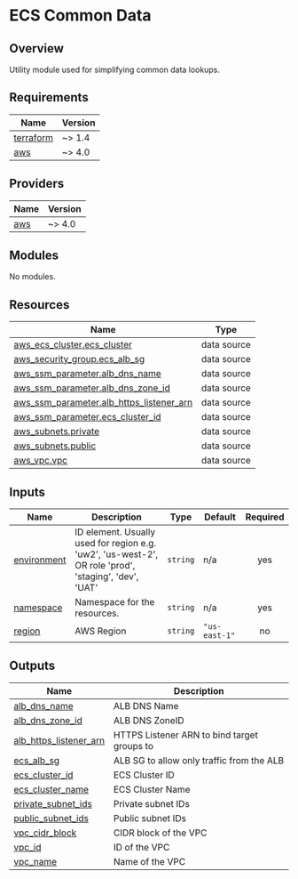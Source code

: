# ECS Common Data

## Overview
Utility module used for simplifying common data lookups.

<!-- BEGINNING OF PRE-COMMIT-TERRAFORM DOCS HOOK -->
## Requirements

| Name | Version |
|------|---------|
| <a name="requirement_terraform"></a> [terraform](#requirement\_terraform) | ~> 1.4 |
| <a name="requirement_aws"></a> [aws](#requirement\_aws) | ~> 4.0 |

## Providers

| Name | Version |
|------|---------|
| <a name="provider_aws"></a> [aws](#provider\_aws) | ~> 4.0 |

## Modules

No modules.

## Resources

| Name | Type |
|------|------|
| [aws_ecs_cluster.ecs_cluster](https://registry.terraform.io/providers/hashicorp/aws/latest/docs/data-sources/ecs_cluster) | data source |
| [aws_security_group.ecs_alb_sg](https://registry.terraform.io/providers/hashicorp/aws/latest/docs/data-sources/security_group) | data source |
| [aws_ssm_parameter.alb_dns_name](https://registry.terraform.io/providers/hashicorp/aws/latest/docs/data-sources/ssm_parameter) | data source |
| [aws_ssm_parameter.alb_dns_zone_id](https://registry.terraform.io/providers/hashicorp/aws/latest/docs/data-sources/ssm_parameter) | data source |
| [aws_ssm_parameter.alb_https_listener_arn](https://registry.terraform.io/providers/hashicorp/aws/latest/docs/data-sources/ssm_parameter) | data source |
| [aws_ssm_parameter.ecs_cluster_id](https://registry.terraform.io/providers/hashicorp/aws/latest/docs/data-sources/ssm_parameter) | data source |
| [aws_subnets.private](https://registry.terraform.io/providers/hashicorp/aws/latest/docs/data-sources/subnets) | data source |
| [aws_subnets.public](https://registry.terraform.io/providers/hashicorp/aws/latest/docs/data-sources/subnets) | data source |
| [aws_vpc.vpc](https://registry.terraform.io/providers/hashicorp/aws/latest/docs/data-sources/vpc) | data source |

## Inputs

| Name | Description | Type | Default | Required |
|------|-------------|------|---------|:--------:|
| <a name="input_environment"></a> [environment](#input\_environment) | ID element. Usually used for region e.g. 'uw2', 'us-west-2', OR role 'prod', 'staging', 'dev', 'UAT' | `string` | n/a | yes |
| <a name="input_namespace"></a> [namespace](#input\_namespace) | Namespace for the resources. | `string` | n/a | yes |
| <a name="input_region"></a> [region](#input\_region) | AWS Region | `string` | `"us-east-1"` | no |

## Outputs

| Name | Description |
|------|-------------|
| <a name="output_alb_dns_name"></a> [alb\_dns\_name](#output\_alb\_dns\_name) | ALB DNS Name |
| <a name="output_alb_dns_zone_id"></a> [alb\_dns\_zone\_id](#output\_alb\_dns\_zone\_id) | ALB DNS ZoneID |
| <a name="output_alb_https_listener_arn"></a> [alb\_https\_listener\_arn](#output\_alb\_https\_listener\_arn) | HTTPS Listener ARN to bind target groups to |
| <a name="output_ecs_alb_sg"></a> [ecs\_alb\_sg](#output\_ecs\_alb\_sg) | ALB SG to allow only traffic from the ALB |
| <a name="output_ecs_cluster_id"></a> [ecs\_cluster\_id](#output\_ecs\_cluster\_id) | ECS Cluster ID |
| <a name="output_ecs_cluster_name"></a> [ecs\_cluster\_name](#output\_ecs\_cluster\_name) | ECS Cluster Name |
| <a name="output_private_subnet_ids"></a> [private\_subnet\_ids](#output\_private\_subnet\_ids) | Private subnet IDs |
| <a name="output_public_subnet_ids"></a> [public\_subnet\_ids](#output\_public\_subnet\_ids) | Public subnet IDs |
| <a name="output_vpc_cidr_block"></a> [vpc\_cidr\_block](#output\_vpc\_cidr\_block) | CIDR block of the VPC |
| <a name="output_vpc_id"></a> [vpc\_id](#output\_vpc\_id) | ID of the VPC |
| <a name="output_vpc_name"></a> [vpc\_name](#output\_vpc\_name) | Name of the VPC |
<!-- END OF PRE-COMMIT-TERRAFORM DOCS HOOK -->

<!-- BEGIN_TF_DOCS -->
<!-- END_TF_DOCS -->
